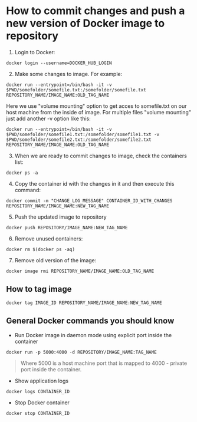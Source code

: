 # How to commit changes and push a new version of Docker image to repository

1. Login to Docker:
```
docker login --username=DOCKER_HUB_LOGIN
```

2. Make some changes to image. For example:
```
docker run --entrypoint=/bin/bash -it -v $PWD/somefolder/somefile.txt:/somefolder/somefile.txt REPOSITORY_NAME/IMAGE_NAME:OLD_TAG_NAME
```
Here we use "volume mounting" option to get acces to somefile.txt on our host machine from the inside of image.
For multiple files "volume mounting" just add another -v option like this:
```
docker run --entrypoint=/bin/bash -it -v $PWD/somefolder/somefile1.txt:/somefolder/somefile1.txt -v $PWD/somefolder/somefile2.txt:/somefolder/somefile2.txt REPOSITORY_NAME/IMAGE_NAME:OLD_TAG_NAME
```

3. When we are ready to commit changes to image, check the containers list:
```
docker ps -a
```

4. Copy the container id with the changes in it and then execute this command:
```
docker commit -m "CHANGE_LOG_MESSAGE" CONTAINER_ID_WITH_CHANGES REPOSITORY_NAME/IMAGE_NAME:NEW_TAG_NAME
```

5. Push the updated image to repository
```
docker push REPOSITORY/IMAGE_NAME:NEW_TAG_NAME
```

6. Remove unused containers:
```
docker rm $(docker ps -aq)
```

7. Remove old version of the image:
```
docker image rmi REPOSITORY_NAME/IMAGE_NAME:OLD_TAG_NAME
```

## How to tag image
```
docker tag IMAGE_ID REPOSITORY_NAME/IMAGE_NAME:NEW_TAG_NAME
```

## General Docker commands you should know
* Run Docker image in daemon mode using explicit port inside the container
```
docker run -p 5000:4000 -d REPOSITORY/IMAGE_NAME:TAG_NAME
```
> Where 5000 is a host machine port that is mapped to 4000 - private port inside the container.

* Show application logs
```
docker logs CONTAINER_ID
```

* Stop Docker container
```
docker stop CONTAINER_ID
```
